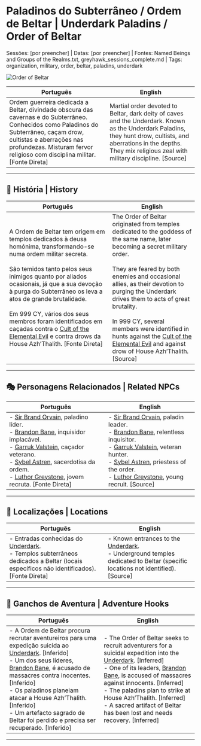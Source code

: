 # Paladinos do Subterrâneo / Ordem de Beltar | Underdark Paladins / Order of Beltar

Sessões: [por preencher] | Datas: [por preencher] | Fontes: Named Beings and Groups of the Realms.txt, greyhawk_sessions_complete.md | Tags: organization, military, order, beltar, paladins, underdark

![Order of Beltar](assets/organization/org_blank.png)

| **Português** | **English** |
|---------------|-------------|
| Ordem guerreira dedicada a Beltar, divindade obscura das cavernas e do Subterrâneo. Conhecidos como Paladinos do Subterrâneo, caçam drow, cultistas e aberrações nas profundezas. Misturam fervor religioso com disciplina militar. [Fonte Direta] | Martial order devoted to Beltar, dark deity of caves and the Underdark. Known as the Underdark Paladins, they hunt drow, cultists, and aberrations in the depths. They mix religious zeal with military discipline. [Source] |

---

## 📖 História | History

| **Português** | **English** |
|---------------|-------------|
| A Ordem de Beltar tem origem em templos dedicados à deusa homónima, transformando-se numa ordem militar secreta. <br><br> São temidos tanto pelos seus inimigos quanto por aliados ocasionais, já que a sua devoção à purga do Subterrâneo os leva a atos de grande brutalidade. <br><br> Em 999 CY, vários dos seus membros foram identificados em caçadas contra o [Cult of the Elemental Evil](docs/organizations/-/cults/cult_of_the_elemental_evil.md) e contra drows da House Azh’Thalith. [Fonte Direta] | The Order of Beltar originated from temples dedicated to the goddess of the same name, later becoming a secret military order. <br><br> They are feared by both enemies and occasional allies, as their devotion to purging the Underdark drives them to acts of great brutality. <br><br> In 999 CY, several members were identified in hunts against the [Cult of the Elemental Evil](docs/organizations/-/cults/cult_of_the_elemental_evil.md) and against drow of House Azh’Thalith. [Source] |

---

## 🎭 Personagens Relacionados | Related NPCs

| **Português** | **English** |
|---------------|-------------|
| - [Sir Brand Orvain](../sir_brand_orvain.md), paladino líder. <br>- [Brandon Bane](../brandon_bane.md), inquisidor implacável. <br>- [Garruk Valstein](../garruk_valstein.md), caçador veterano. <br>- [Sybel Astren](../sybel_astren.md), sacerdotisa da ordem. <br>- [Luthor Greystone](../luthor_greystone.md), jovem recruta. [Fonte Direta] | - [Sir Brand Orvain](../sir_brand_orvain.md), paladin leader. <br>- [Brandon Bane](../brandon_bane.md), relentless inquisitor. <br>- [Garruk Valstein](../garruk_valstein.md), veteran hunter. <br>- [Sybel Astren](../sybel_astren.md), priestess of the order. <br>- [Luthor Greystone](../luthor_greystone.md), young recruit. [Source] |

---

## 📌 Localizações | Locations

| **Português** | **English** |
|---------------|-------------|
| - Entradas conhecidas do [Underdark](underdark.md). <br>- Templos subterrâneos dedicados a Beltar (locais específicos não identificados). [Fonte Direta] | - Known entrances to the [Underdark](underdark.md). <br>- Underground temples dedicated to Beltar (specific locations not identified). [Source] |

---

## 🎲 Ganchos de Aventura | Adventure Hooks

| **Português** | **English** |
|---------------|-------------|
| - A Ordem de Beltar procura recrutar aventureiros para uma expedição suicida ao [Underdark](underdark.md). [Inferido] <br>- Um dos seus líderes, [Brandon Bane](../brandon_bane.md), é acusado de massacres contra inocentes. [Inferido] <br>- Os paladinos planeiam atacar a House Azh’Thalith. [Inferido] <br>- Um artefacto sagrado de Beltar foi perdido e precisa ser recuperado. [Inferido] | - The Order of Beltar seeks to recruit adventurers for a suicidal expedition into the [Underdark](underdark.md). [Inferred] <br>- One of its leaders, [Brandon Bane](../brandon_bane.md), is accused of massacres against innocents. [Inferred] <br>- The paladins plan to strike at House Azh’Thalith. [Inferred] <br>- A sacred artifact of Beltar has been lost and needs recovery. [Inferred] |

---
